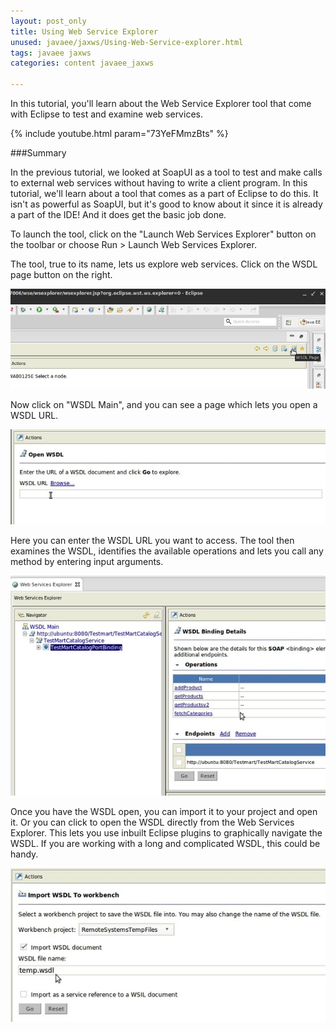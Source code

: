 ```yaml
---
layout: post_only
title: Using Web Service Explorer
unused: javaee/jaxws/Using-Web-Service-explorer.html
tags: javaee jaxws
categories: content javaee_jaxws

---
```


In this tutorial, you'll learn about the Web Service Explorer tool that come with Eclipse to test and examine web services.

{% include youtube.html param="73YeFMmzBts" %}

###Summary

In the previous tutorial, we looked at SoapUI as a tool to test and make calls to external web services without having to write a client program. In this tutorial, we'll learn about a tool that comes as a part of Eclipse to do this. It isn't as powerful as SoapUI, but it's good to know about it since it is already a part of the IDE! And it does get the basic job done.

To launch the tool, click on the "Launch Web Services Explorer" button on the toolbar or choose Run > Launch Web Services Explorer.

The tool, true to its name, lets us explore web services. Click on the WSDL page button on the right.

<img class="img-responsive" src="/img/courses/javaee/jaxws/01-wsexp.jpg" />

Now click on "WSDL Main", and you can see a page which lets you open a WSDL URL.

<img class="img-responsive" src="/img/courses/javaee/jaxws/02-wsexp.jpg" />

Here you can enter the WSDL URL you want to access. The tool then examines the WSDL, identifies the available operations and lets you call any method by entering input arguments.

<img class="img-responsive" src="/img/courses/javaee/jaxws/03-wsexp.jpg" />

Once you have the WSDL open, you can import it to your project and open it. Or you can click to open the WSDL directly from the Web Services Explorer. This lets you use inbuilt Eclipse plugins to graphically navigate the WSDL. If you are working with a long and complicated WSDL, this could be handy.

<img class="img-responsive" src="/img/courses/javaee/jaxws/04-wsexp.jpg" />
